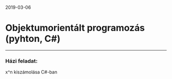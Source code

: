 2019-03-06
# Objektumorientált programozás (pyhton, C#)
***
### Házi feladat:
x^n kiszámolása C#-ban
